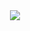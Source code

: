 <div align="center"              
<a href="https://github.com/anuraghazra/github-readme-stats"><img align="center" src="https://github-readme-stats.vercel.app/api/top-langs/?username=syazwanirahimin&hide=css,scss,shell,html&langs_count=6&layout=compact&theme=buefy&hide_border=true" /></a> 

</div>
